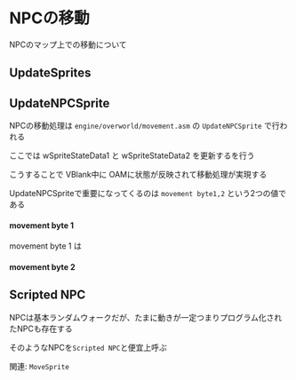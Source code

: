 # NPCの移動

NPCのマップ上での移動について

## UpdateSprites

## UpdateNPCSprite

NPCの移動処理は `engine/overworld/movement.asm` の `UpdateNPCSprite` で行われる

ここでは wSpriteStateData1 と wSpriteStateData2 を更新するを行う

こうすることで VBlank中に OAMに状態が反映されて移動処理が実現する  

UpdateNPCSpriteで重要になってくるのは `movement byte1,2` という2つの値である

#### movement byte 1

movement byte 1 は

#### movement byte 2

## Scripted NPC

NPCは基本ランダムウォークだが、たまに動きが一定つまりプログラム化されたNPCも存在する

そのようなNPCを`Scripted NPC`と便宜上呼ぶ

関連: `MoveSprite`